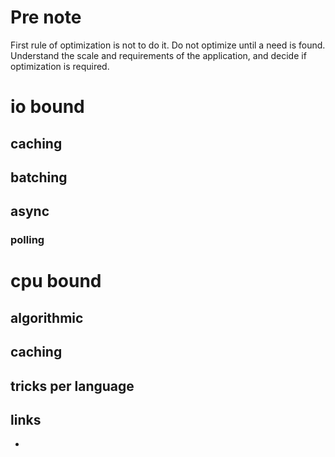 # Pre note
First rule of optimization is not to do it. Do not optimize until a need is found. Understand the
scale and requirements of the application, and decide if optimization is required.

# io bound
## caching
## batching
## async
### polling
# cpu bound
## algorithmic
## caching
## tricks per language

## links
- 